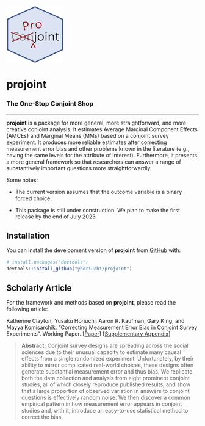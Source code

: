 # <img src="man/figures/projoint.png" align="center" width="150" height="150" />

# projoint

### The One-Stop Conjoint Shop

---

**projoint** is a package for more general, more straightforward, and more creative conjoint analysis. It estimates Average Marginal Component Effects (AMCEs) and Marginal Means (MMs) based on a conjoint survey experiment. It produces more reliable estimates after correcting measurement error bias and other problems known in the literature (e.g., having the same levels for the attribute of interest). Furthermore, it presents a more general framework so that researchers can answer a range of substantively important questions more straightforwardly.

Some notes:

* The current version assumes that the outcome variable is a binary forced choice.

* This package is still under construction. We plan to make the first release by the end of July 2023.


## Installation

You can install the development version of **projoint** from [GitHub](https://github.com/) with:

``` r
# install.packages("devtools")
devtools::install_github("yhoriuchi/projoint")
```

## Scholarly Article

For the framework and methods based on **projoint**, please read the following article:

Katherine Clayton, Yusaku Horiuchi, Aaron R. Kaufman, Gary King, and Mayya Komisarchik. “Correcting Measurement Error Bias in Conjoint Survey Experiments”. Working Paper. [[Paper](https://gking.harvard.edu/sites/scholar.harvard.edu/files/gking/files/conerr.pdf)] [[Supplementary Appendix](https://gking.harvard.edu/sites/scholar.harvard.edu/files/gking/files/conerr-supp.pdf)]

> **Abstract:** Conjoint survey designs are spreading across the social sciences due to their unusual capacity to estimate many causal effects from a single randomized experiment. Unfortunately, by their ability to mirror complicated real-world choices, these designs often generate substantial measurement error and thus bias. We replicate both the data collection and analysis from eight prominent conjoint studies, all of which closely reproduce published results, and show that a large proportion of observed variation in answers to conjoint questions is effectively random noise. We then discover a common empirical pattern in how measurement error appears in conjoint studies and, with it, introduce an easy-to-use statistical method to correct the bias.




